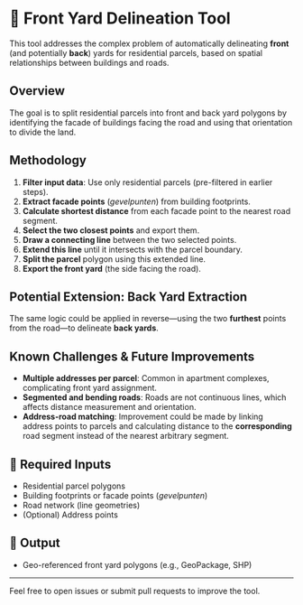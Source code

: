 # 🏡 Front Yard Delineation Tool

This tool addresses the complex problem of automatically delineating **front** (and potentially **back**) yards for residential parcels, based on spatial relationships between buildings and roads.

## Overview

The goal is to split residential parcels into front and back yard polygons by identifying the facade of buildings facing the road and using that orientation to divide the land.

## Methodology

1. **Filter input data**: Use only residential parcels (pre-filtered in earlier steps).
2. **Extract facade points** (_gevelpunten_) from building footprints.
3. **Calculate shortest distance** from each facade point to the nearest road segment.
4. **Select the two closest points** and export them.
5. **Draw a connecting line** between the two selected points.
6. **Extend this line** until it intersects with the parcel boundary.
7. **Split the parcel** polygon using this extended line.
8. **Export the front yard** (the side facing the road).

## Potential Extension: Back Yard Extraction

The same logic could be applied in reverse—using the two **furthest** points from the road—to delineate **back yards**.

## Known Challenges & Future Improvements

- **Multiple addresses per parcel**: Common in apartment complexes, complicating front yard assignment.
- **Segmented and bending roads**: Roads are not continuous lines, which affects distance measurement and orientation.
- **Address-road matching**: Improvement could be made by linking address points to parcels and calculating distance to the **corresponding** road segment instead of the nearest arbitrary segment.

## 📁 Required Inputs

- Residential parcel polygons  
- Building footprints or facade points (_gevelpunten_)  
- Road network (line geometries)  
- (Optional) Address points  

## 🧾 Output

- Geo-referenced front yard polygons (e.g., GeoPackage, SHP)

---

Feel free to open issues or submit pull requests to improve the tool.
